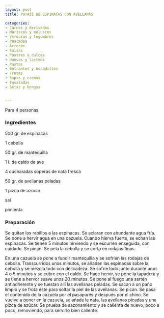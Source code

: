 ```yaml
---
layout: post
title: POTAJE DE ESPINACAS CON AVELLANAS

categories:
- Carnes y derivados
- Mariscos y moluscos
- Verduras y legumbres
- Pescados
- Arroces
- Salsas
- Postres y dulces
- Huevos y lacteos
- Pastas
- Entrantes y bocadillos
- Frutas
- Sopas y cremas
- Ensaladas
- Setas y hongos
 

---
```

Para 4 personas.

<h3>Ingredientes</h3>

500 gr. de espinacas

1 cebolla

50 gr. de mantequilla

1 l. de caldo de ave

4 cucharadas soperas de nata fresca

50 gr. de avellanas peladas

1 pizca de azúcar

sal

pimienta

<h3>Preparación</h3>

Se quitan los rabillos a las espinacas. Se aclaran con abundante agua fría. Se pone a hervir agua en una cazuela. Cuando hierva fuerte, se echan las espinacas. Se tienen 5 minutos hirviendo y se escurren enseguida, con cuidado. Se pican. Se pela la cebolla y se corta en rodajas finas.

En una cazuela se pone a fundir mantequilla y se sofríen las rodajas de cebolla. Transcurridos unos minutos, se añaden las espinacas sobre la cebolla y se mezcla todo con delicadeza. Se sofríe todo junto durante unos 4 o 5 minutos y se cubre con el caldo. Se hace hervir, se pone la tapadera y se tiene a hervor suave unos 20 minutos. Se pone al fuego una sartén antiadherente y se tuestan allí las avellanas peladas. Se sacan a un paño limpio y se frota éste para soltar la piel de las avellanas. Se pican. Se pasa el contenido de la cazuela por el pasapurés y después por el chino. Se vuelve a poner en la cazuela, se añade la nata, las avellanas picadas y una pizca de azúcar. Se prueba de sazonamiento y se calienta de nuevo, poco a poco, removiendo, para servirlo bien caliente.

